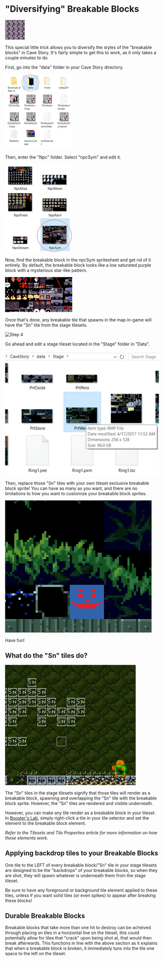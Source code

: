 # "Diversifying" Breakable Blocks

![Snaks](img/tutorials/snak-tutorial-assets/Break.webp)

This special little trick allows you to diversify the styles of the "breakable blocks" in Cave Story. It's fairly simple to get this to work, as it only takes a couple minutes to do.



First, go into the "data" folder in your Cave Story directory.

![Step 1](img/tutorials/snak-tutorial-assets/Guide1.webp)

Then, enter the "Npc" folder. Select "npcSym" and edit it.

![Step 2](img/tutorials/snak-tutorial-assets/Guide2.webp)

Now, find the breakable block in the npcSym spritesheet and get rid of it entirely. By default, the breakable block looks like a low saturated purple block with a mysterious star-like pattern.

![Step 3](img/tutorials/snak-tutorial-assets/Guide3.webp)

Once that's done, any breakable tile that spawns in the map in-game will have the "Sn" tile from the stage tilesets.

![Step 4](img/tutorials/snak-tutorial-assets/Guide4.webp)

Go ahead and edit a stage tileset located in the "Stage" folder in "Data".

![Step 5](img/tutorials/snak-tutorial-assets/Guide5.webp)

Then, replace those "Sn" tiles with your own tileset exclusive breakable block sprite! You can have as many as you want, and there are no limitations to how you want to customize your breakable block sprites.

![Step 6](img/tutorials/snak-tutorial-assets/Guide6.webp)

Have fun!

## What do the "Sn" tiles do?

![Sn Blocks](img/tutorials/snak-tutorial-assets/Sn.webp)

The "Sn" tiles in the stage tilesets signify that those tiles will render as a breakable block, spawning and overlapping the "Sn" tile with the breakable block sprite. However, the "Sn" tiles are rendered and visible underneath.

However, you can make any tile render as a breakable block in your tileset. In [Booster's Lab](boosters-lab), simply right-click a tile in your tile selector and set the element to the breakable block element.

*Refer to the Tilesets and Tile Properties article for more information on how these elements work.*

## Applying backdrop tiles to your Breakable Blocks

One tile to the LEFT of every breakable block/"Sn" tile in your stage tilesets are designed to be the "backdrops" of your breakable blocks, so when they are shot, they will spawn whatever is underneath them from the stage tileset.

Be sure to have any foreground or background tile element applied to these tiles, unless if you want solid tiles (or even spikes) to appear after breaking these blocks!

## Durable Breakable Blocks

Breakable blocks that take more than one hit to destroy can be acheived through placing sn tiles in a horizontal line on the tileset, this could potentially allow for tiles that "crack" upon being shot at, that would then break afterwards. This functions in line with the above section as it explains that when a breakable block is broken, it immediately tuns into the tile one space to the left on the tileset.